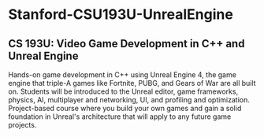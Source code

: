 # Stanford-CSU193U-UnrealEngine

## CS 193U: Video Game Development in C++ and Unreal Engine

Hands-on game development in C++ using Unreal Engine 4, the game engine that triple-A games like Fortnite, PUBG, and Gears of War are all built on. Students will be introduced to the Unreal editor, game frameworks, physics, AI, multiplayer and networking, UI, and profiling and optimization. Project-based course where you build your own games and gain a solid foundation in Unreal's architecture that will apply to any future game projects.

